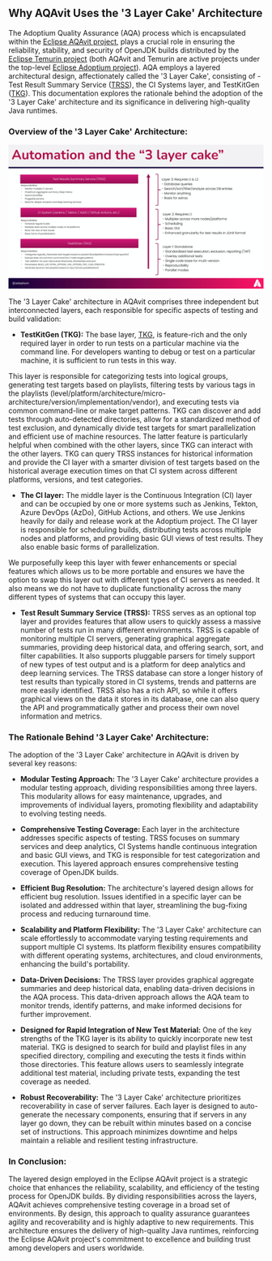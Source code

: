 ## Why AQAvit Uses the '3 Layer Cake' Architecture

The Adoptium Quality Assurance (AQA) process which is encapsulated within the [Eclipse AQAvit project](https://projects.eclipse.org/projects/adoptium.aqavit), plays a crucial role in ensuring the reliability, stability, and security of OpenJDK builds distributed by the [Eclipse Temurin project](https://projects.eclipse.org/projects/adoptium.temurin) (both AQAvit and Temurin are active projects under the top-level [Eclipse Adoptium project](https://projects.eclipse.org/projects/adoptium)).
AQA employs a layered architectural design, affectionately called the '3 Layer Cake', consisting of - Test Result Summary Service ([TRSS](https://github.com/adoptium/aqa-test-tools/tree/master/TestResultSummaryService)), the CI Systems layer, and TestKitGen ([TKG](https://github.com/adoptium/TKG)).
This documentation explores the rationale behind the adoption of the '3 Layer Cake' architecture and its significance in delivering high-quality Java runtimes.

### Overview of the '3 Layer Cake' Architecture:

![LayeredDesign_3LayerCake](../diagrams/LayeredDesign_3LayerCake.jpg)

The '3 Layer Cake' architecture in AQAvit comprises three independent but interconnected layers, each responsible for specific aspects of testing and build validation:

- **TestKitGen (TKG):** The base layer, [TKG](https://github.com/adoptium/TKG), is feature-rich and the only required layer in order to run tests on a particular machine via the command line.
For developers wanting to debug or test on a particular machine, it is sufficient to run tests in this way.

This layer is responsible for categorizing tests into logical groups, generating test targets based on playlists, filtering tests by various tags in the playlists (level/platform/architecture/micro-architecture/version/implementation/vendor), and executing tests via common command-line or make target patterns.
TKG can discover and add tests through auto-detected directories, allow for a standardized method of test exclusion, and dynamically divide test targets for smart parallelization and efficient use of machine resources.
The latter feature is particularly helpful when combined with the other layers, since TKG can interact with the other layers.
TKG can query TRSS instances for historical information and provide the CI layer with a smarter division of test targets based on the historical average execution times on that CI system across different platforms, versions, and test categories.

- **The CI layer:** The middle layer is the Continuous Integration (CI) layer and can be occupied by one or more systems such as Jenkins, Tekton, Azure DevOps (AzDo), GitHub Actions, and others.  We use Jenkins heavily for daily and release work at the Adoptium project.
The CI layer is responsible for scheduling builds, distributing tests across multiple nodes and platforms, and providing basic GUI views of test results.
They also enable basic forms of parallelization.

We purposefully keep this layer with fewer enhancements or special features which allows us to be more portable and ensures we have the option to swap this layer out with different types of CI servers as needed.
It also means we do not have to duplicate functionality across the many different types of systems that can occupy this layer.

- **Test Result Summary Service (TRSS):** TRSS serves as an optional top layer and provides features that allow users to quickly assess a massive number of tests run in many different environments.
TRSS is capable of monitoring multiple CI servers, generating graphical aggregate summaries, providing deep historical data, and offering search, sort, and filter capabilities.
It also supports pluggable parsers for timely support of new types of test output and is a platform for deep analytics and deep learning services.
The TRSS database can store a longer history of test results than typically stored in CI systems, trends and patterns are more easily identified.
TRSS also has a rich API, so while it offers graphical views on the data it stores in its database, one can also query the API and programmatically gather and process their own novel information and metrics.

### The Rationale Behind '3 Layer Cake' Architecture:

The adoption of the '3 Layer Cake' architecture in AQAvit is driven by several key reasons:

- **Modular Testing Approach:** The '3 Layer Cake' architecture provides a modular testing approach, dividing responsibilities among three layers.
This modularity allows for easy maintenance, upgrades, and improvements of individual layers, promoting flexibility and adaptability to evolving testing needs.

- **Comprehensive Testing Coverage:** Each layer in the architecture addresses specific aspects of testing.
TRSS focuses on summary services and deep analytics, CI Systems handle continuous integration and basic GUI views, and TKG is responsible for test categorization and execution.
This layered approach ensures comprehensive testing coverage of OpenJDK builds.

- **Efficient Bug Resolution:** The architecture's layered design allows for efficient bug resolution.
Issues identified in a specific layer can be isolated and addressed within that layer, streamlining the bug-fixing process and reducing turnaround time.

- **Scalability and Platform Flexibility:** The '3 Layer Cake' architecture can scale effortlessly to accommodate varying testing requirements and support multiple CI systems.
Its platform flexibility ensures compatibility with different operating systems, architectures, and cloud environments, enhancing the build's portability.

- **Data-Driven Decisions:** The TRSS layer provides graphical aggregate summaries and deep historical data, enabling data-driven decisions in the AQA process.
This data-driven approach allows the AQA team to monitor trends, identify patterns, and make informed decisions for further improvement.

- **Designed for Rapid Integration of New Test Material:** One of the key strengths of the TKG layer is its ability to quickly incorporate new test material.
TKG is designed to search for build and playlist files in any specified directory, compiling and executing the tests it finds within those directories.
This feature allows users to seamlessly integrate additional test material, including private tests, expanding the test coverage as needed.

- **Robust Recoverability:** The '3 Layer Cake' architecture prioritizes recoverability in case of server failures.
Each layer is designed to auto-generate the necessary components, ensuring that if servers in any layer go down, they can be rebuilt within minutes based on a concise set of instructions.
This approach minimizes downtime and helps maintain a reliable and resilient testing infrastructure.

### In Conclusion:
The layered design employed in the Eclipse AQAvit project is a strategic choice that enhances the reliability, scalability, and efficiency of the testing process for OpenJDK builds.
By dividing responsibilities across the layers, AQAvit achieves comprehensive testing coverage in a broad set of environments.
By design, this approach to quality assurance guarantees agility and recoverability and is highly adaptive to new requirements.
This architecture ensures the delivery of high-quality Java runtimes, reinforcing the Eclipse AQAvit project's commitment to excellence and building trust among developers and users worldwide.
